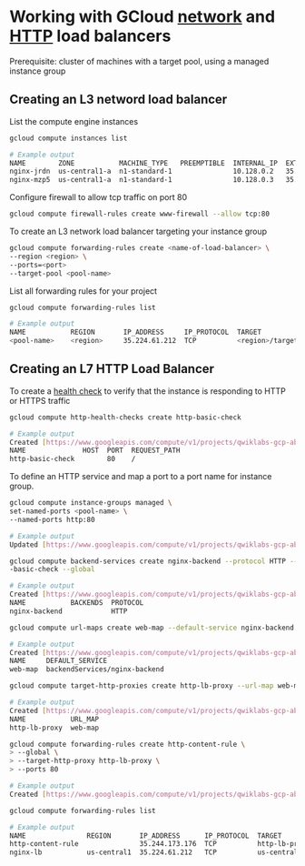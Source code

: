 # Working with GCloud [network](https://cloud.google.com/compute/docs/load-balancing/network/) and [HTTP](https://cloud.google.com/compute/docs/load-balancing/http/) load balancers

Prerequisite: cluster of machines with a target pool, using a managed instance group

## Creating an L3 netword load balancer

List the compute engine instances

```sh
gcloud compute instances list

# Example output
NAME        ZONE           MACHINE_TYPE   PREEMPTIBLE  INTERNAL_IP  EXTERNAL_IP    STATUS
nginx-jrdn  us-central1-a  n1-standard-1               10.128.0.2   35.226.228.21  RUNNING
nginx-mzp5  us-central1-a  n1-standard-1               10.128.0.3   35.238.174.15  RUNNING
```

Configure firewall to allow tcp traffic on port 80

```sh
gcloud compute firewall-rules create www-firewall --allow tcp:80
```

To create an L3 network load balancer targeting your instance group

```sh
gcloud compute forwarding-rules create <name-of-load-balancer> \
--region <region> \
--ports=<port>
--target-pool <pool-name>
```

List all forwarding rules for your project

```sh
gcloud compute forwarding-rules list

# Example output
NAME           REGION       IP_ADDRESS     IP_PROTOCOL  TARGET
<pool-name>    <region>     35.224.61.212  TCP          <region>/targetPools/<pool-name>
```

## Creating an L7 HTTP Load Balancer

To create a [health check](https://cloud.google.com/compute/docs/load-balancing/health-checks) to verify that the instance is responding to HTTP or HTTPS traffic

```sh
gcloud compute http-health-checks create http-basic-check

# Example output
Created [https://www.googleapis.com/compute/v1/projects/qwiklabs-gcp-ab2a9361baf881e2/global/httpHealthChecks/http-basic-check].
NAME              HOST  PORT  REQUEST_PATH
http-basic-check        80    /
```

To define an HTTP service and map a port to a port name for instance group.

```sh
gcloud compute instance-groups managed \
set-named-ports <pool-name> \
--named-ports http:80

# Example output
Updated [https://www.googleapis.com/compute/v1/projects/qwiklabs-gcp-ab2a9361baf881e2/zones/us-central1-a/instanceGroups/nginx-group].
```

```sh
gcloud compute backend-services create nginx-backend --protocol HTTP --http-health-checks http
-basic-check --global

# Example output
Created [https://www.googleapis.com/compute/v1/projects/qwiklabs-gcp-ab2a9361baf881e2/global/backendServices/nginx-backend].
NAME           BACKENDS  PROTOCOL
nginx-backend            HTTP
```

```sh 
gcloud compute url-maps create web-map --default-service nginx-backend

# Example output
Created [https://www.googleapis.com/compute/v1/projects/qwiklabs-gcp-ab2a9361baf881e2/global/urlMaps/web-map].
NAME     DEFAULT_SERVICE
web-map  backendServices/nginx-backend
```

```sh 
gcloud compute target-http-proxies create http-lb-proxy --url-map web-map

# Example output
Created [https://www.googleapis.com/compute/v1/projects/qwiklabs-gcp-ab2a9361baf881e2/global/targetHttpProxies/http-lb-proxy].
NAME           URL_MAP
http-lb-proxy  web-map
```

```sh
gcloud compute forwarding-rules create http-content-rule \
> --global \
> --target-http-proxy http-lb-proxy \
> --ports 80

# Example output
Created [https://www.googleapis.com/compute/v1/projects/qwiklabs-gcp-ab2a9361baf881e2/global/forwardingRules/http-content-rule].
```

```sh
gcloud compute forwarding-rules list

# Example output
NAME               REGION       IP_ADDRESS      IP_PROTOCOL  TARGET
http-content-rule               35.244.173.176  TCP          http-lb-proxy
nginx-lb           us-central1  35.224.61.212   TCP          us-central1/targetPools/nginx-pool
```